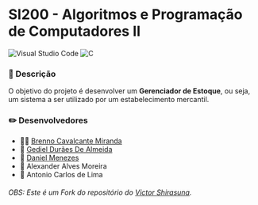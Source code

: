 # SI200 - Algoritmos e Programação de Computadores II

![Visual Studio Code](https://img.shields.io/badge/Visual_Studio_Code-0078D4?style=for-the-badge&logo=visual%20studio%20code&logoColor=white) ![C](https://img.shields.io/badge/C-00599C?style=for-the-badge&logo=c&logoColor=white)

### 📃 Descrição
O objetivo do projeto é desenvolver um **Gerenciador de Estoque**, ou seja, um sistema a ser utilizado por um estabelecimento mercantil.

### ✏️ Desenvolvedores
- 👦🏾 [Brenno Cavalcante Miranda](https://github.com/brennocm)
- 👦 [Gediel Durães De Almeida](https://github.com/Gediel99)
- 👦 [Daniel Menezes ](https://github.com/DanielMenezes422)
- 👦 Alexander Alves Moreira
- 👦 Antonio Carlos de Lima

###### OBS: Este é um Fork do repositório do [Victor Shirasuna](https://github.com/vichShir).
